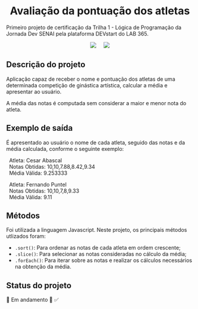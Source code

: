 <h1 align="center"> Avaliação da pontuação dos atletas </h1>

Primeiro projeto de certificação da Trilha 1 - Lógica de Programação da Jornada Dev SENAI pela plataforma DEVstart do LAB 365.

<p align="center">
  <img loading="lazy" src="https://github.com/user-attachments/assets/00463754-9f8e-4569-919f-fd6209618d2b"/> 
  &nbsp;&nbsp;&nbsp;
  <img loading="lazy" src="https://github.com/user-attachments/assets/8a0e544f-fe7b-471f-ad3e-5beba6aaf67f"/>
</p>

## Descrição do projeto
Aplicação capaz de receber o nome e pontuação dos atletas de uma determinada competição de ginástica artística, calcular a média e apresentar ao usuário.

A média das notas é computada sem considerar a maior e menor nota do atleta.


## Exemplo de saída
É apresentado ao usuário o nome de cada atleta, seguido das notas e da média calculada, conforme o seguinte exemplo:

<p>
&nbsp Atleta: Cesar Abascal <br />
&nbsp Notas Obtidas: 10,10,7.88,8.42,9.34 <br />
&nbsp Média Válida: 9.253333 <br /> 
</p>

<p>
&nbsp Atleta: Fernando Puntel <br />
&nbsp Notas Obtidas: 10,10,7,8,9.33 <br />
&nbsp Média Válida: 9.11 <br />
</p>


## Métodos
Foi utilizada a linguagem Javascript. 
Neste projeto, os principais métodos utlizados foram:

- `.sort()`: Para ordenar as notas de cada atleta em ordem crescente;
- `.slice()`: Para selecionar as notas consideradas no cálculo da média;
- `.forEach()`: Para iterar sobre as notas e realizar os cálculos necessários na obtenção da média.


## Status do projeto
:construction: Em andamento :construction:
✅
